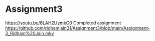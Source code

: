 # Assignment3
https://youtu.be/6LAH2UymkG0
Completed assignment
https://github.com/ridhamjain31/Assignment3/blob/main/Assignment-3_Ridham%20Jain.mkv
